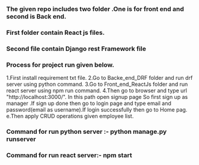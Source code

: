 
### The given repo includes two folder .One is for front end and second is Back end.
### First folder contain React js files.
### Second file contain Django rest Framework file
### Process for project run given below.

1.First install requirement txt file.
2.Go to Backe_end_DRF folder and run drf server using python command.
3.Go to Front_end_ReactJs folder and run react server using npm run command.
4.Then go to browser and type url "http://localhost:3000/". In this path open signup page So first sign up as manager .If sign up done then go to login page and type email and password(email as username).If login successfully then go to Home pag.
e.Then apply CRUD operations given employee list.

### Command for run python server :- python manage.py runserver
### Command for run react server:- npm start
